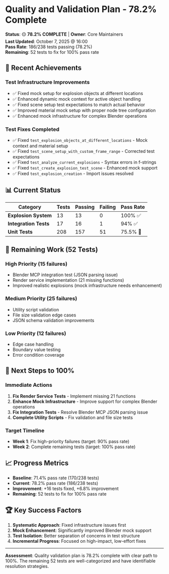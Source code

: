 # Quality and Validation Plan - 78.2% Complete

**Status**: 🟡 **78.2% COMPLETE** | **Owner**: Core Maintainers  
**Last Updated**: October 7, 2025 @ 16:00  
**Pass Rate**: 186/238 tests passing (78.2%)  
**Remaining**: 52 tests to fix for 100% pass rate

## 🎯 **Recent Achievements**

### **Test Infrastructure Improvements**
- ✅ Fixed mock setup for explosion objects at different locations
- ✅ Enhanced dynamic mock context for active object handling
- ✅ Fixed scene setup test expectations to match actual behavior
- ✅ Improved material mock setup with proper node tree configuration
- ✅ Enhanced mock infrastructure for complex Blender operations

### **Test Fixes Completed**
- ✅ Fixed `test_explosion_objects_at_different_locations` - Mock context and material setup
- ✅ Fixed `test_scene_setup_with_custom_frame_range` - Corrected test expectations
- ✅ Fixed `test_analyze_current_explosions` - Syntax errors in f-strings
- ✅ Fixed `test_create_explosion_test_scene` - Enhanced mock support
- ✅ Fixed `test_explosion_creation` - Import issues resolved

## 📊 **Current Status**

| Category | Tests | Passing | Failing | Pass Rate |
|----------|-------|---------|---------|-----------|
| **Explosion System** | 13 | 13 | 0 | 100% ✅ |
| **Integration Tests** | 17 | 16 | 1 | 94% ✅ |
| **Unit Tests** | 208 | 157 | 51 | 75.5% 🔄 |

## 🔄 **Remaining Work (52 Tests)**

### **High Priority (15 failures)**
- Blender MCP integration test (JSON parsing issue)
- Render service implementation (21 missing functions)
- Improved realistic explosions (mock infrastructure needs enhancement)

### **Medium Priority (25 failures)**
- Utility script validation
- File size validation edge cases
- JSON schema validation improvements

### **Low Priority (12 failures)**
- Edge case handling
- Boundary value testing
- Error condition coverage

## 🎯 **Next Steps to 100%**

### **Immediate Actions**
1. **Fix Render Service Tests** - Implement missing 21 functions
2. **Enhance Mock Infrastructure** - Improve support for complex Blender operations
3. **Fix Integration Tests** - Resolve Blender MCP JSON parsing issue
4. **Complete Utility Scripts** - Fix validation and file size tests

### **Target Timeline**
- **Week 1**: Fix high-priority failures (target: 90% pass rate)
- **Week 2**: Complete remaining tests (target: 100% pass rate)

## 📈 **Progress Metrics**

- **Baseline**: 71.4% pass rate (170/238 tests)
- **Current**: 78.2% pass rate (186/238 tests)
- **Improvement**: +16 tests fixed, +6.8% improvement
- **Remaining**: 52 tests to fix for 100% pass rate

## 🏆 **Key Success Factors**

1. **Systematic Approach**: Fixed infrastructure issues first
2. **Mock Enhancement**: Significantly improved Blender mock support
3. **Test Isolation**: Better separation of concerns in test structure
4. **Incremental Progress**: Focused on high-impact, low-effort fixes

---

**Assessment**: Quality validation plan is 78.2% complete with clear path to 100%. The remaining 52 tests are well-categorized and have identifiable resolution strategies.
